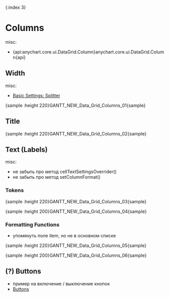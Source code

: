 {:index 3}
# Columns

misc:

* {api:anychart.core.ui.DataGrid.Column}anychart.core.ui.DataGrid.Column{api}

## Width

misc:

* [Basic Settings: Splitter](../Basic_Settings#splitter)

{sample :height 220}GANTT\_NEW\_Data\_Grid\_Columns\_01{sample}

## Title

{sample :height 220}GANTT\_NEW\_Data\_Grid\_Columns\_02{sample}

## Text (Labels)

misc:

* не забыть про метод cellTextSettingsOverrider()
* не забыть про метод setColumnFormat()

### Tokens

{sample :height 220}GANTT\_NEW\_Data\_Grid\_Columns\_03{sample}

{sample :height 200}GANTT\_NEW\_Data\_Grid\_Columns\_04{sample}

### Formatting Functions

* упомянуть поле item, но не в основном списке

{sample :height 220}GANTT\_NEW\_Data\_Grid\_Columns\_05{sample}

{sample :height 200}GANTT\_NEW\_Data\_Grid\_Columns\_06{sample}

## (?) Buttons

* пример на включение / выключение кнопок
* [Buttons](Buttons)